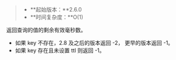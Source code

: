 > - **起始版本：**2.6.0
> - **时间复杂度：**O(1)

返回查询的值的剩余有效毫秒数。

- 如果 key 不存在，2.8 及之后的版本返回 -2， 更早的版本返回 -1。
- 如果 key 存在且未设置 ttl 则返回 -1。
